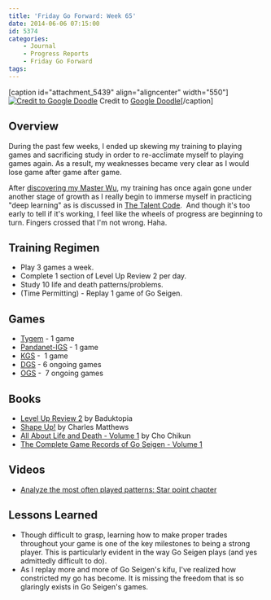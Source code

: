 ```yaml
---
title: 'Friday Go Forward: Week 65'
date: 2014-06-06 07:15:00
id: 5374
categories:
	- Journal
	- Progress Reports
	- Friday Go Forward
tags:
---
```


[caption id="attachment_5439" align="aligncenter" width="550"][![Credit to Google Doodle](http://www.bengozen.com/wp-content/uploads/2014/06/honinbo-shusaku-550x212.jpg)](http://www.bengozen.com/wp-content/uploads/2014/06/honinbo-shusaku-550x212.jpg) Credit to [Google Doodle](http://www.google.com/doodles/honinbo-shusakus-185th-birthday "Honinbo Shusaku Google Doodle")[/caption]

## Overview

During the past few weeks, I ended up skewing my training to playing games and sacrificing study in order to re-acclimate myself to playing games again. As a result, my weaknesses became very clear as I would lose game after game after game.

After [discovering my Master Wu](http://www.bengozen.com/discovering-master-wu/ "Discovering My “Master Wu”"), my training has once again gone under another stage of growth as I really begin to immerse myself in practicing "deep learning" as is discussed in [The Talent Code](http://www.amazon.com/The-Talent-Code-Greatness-Grown/dp/055380684X).  And though it's too early to tell if it's working, I feel like the wheels of progress are beginning to turn. Fingers crossed that I'm not wrong. Haha.

## Training Regimen

*   Play 3 games a week.
*   Complete 1 section of Level Up Review 2 per day.
*   Study 10 life and death patterns/problems.
*   (Time Permitting) - Replay 1 game of Go Seigen.

## Games

*   [Tygem](http://www.tygemgo.com "TygemGo Official Site") - 1 game
*   [Pandanet-IGS](http://www.pandanet-igs.com/ "IGS PandaNet Official Site") - 1 game
*   [KGS](http://www.gokgs.com "KGS Website") -  1 game
*   [DGS](http://www.dragongoserver.net/userinfo.php?uid=60385 "Dragon Go Server - BenGoZen") - 6 ongoing games
*   [OGS](http://online-go.com/user/view/549/BenGoZen "Online Go Server - BenGoZen") -  7 ongoing games

## Books

*   [Level Up Review 2](http://www.bengozen.com/book-review-level-up-review-2/ "Book Review: Level Up Review 2") by Baduktopia
*   [Shape Up!](http://senseis.xmp.net/?ShapeUp "Shape Up! Sensei") by Charles Matthews
*   [All About Life and Death - Volume 1](http://senseis.xmp.net/?AllAboutLifeAndDeath "All About Life and Death Sensei") by Cho Chikun
*   [The Com­plete Game Records of Go Seigen - Volume 1](http://www.amazon.com/dp/7500917260/?tag=mclambjavier999-20)

## Videos

*   [Analyze the most often played patterns: Star point chapter](http://ayd.yunguseng.com/videos/index.php?id=1219)

## Lessons Learned

*   Though difficult to grasp, learning how to make proper trades throughout your game is one of the key milestones to being a strong player. This is particularly evident in the way Go Seigen plays (and yes admittedly difficult to do).
*   As I replay more and more of Go Seigen's kifu, I've realized how constricted my go has become. It is missing the freedom that is so glaringly exists in Go Seigen's games.